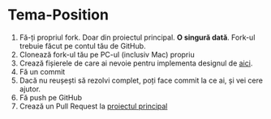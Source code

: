 # Tema-Position

1. Fă-ți propriul fork. Doar din proiectul principal. **O singură dată**. Fork-ul trebuie făcut pe contul tău de GitHub.
2. Clonează fork-ul tău pe PC-ul (inclusiv Mac) propriu
3. Crează fișierele de care ai nevoie pentru implementa designul de [aici]([https://www.figma.com/file/xEktFZL9eoqJ7lnmie6ufk/Teme-Front-End-by-Cornel?node-id=1012%3A184&t=ItSqZ2MqA8WuXLw2-4](https://www.figma.com/file/xEktFZL9eoqJ7lnmie6ufk/Teme-Front-End-by-Cornel?node-id=1004%3A200&t=X82b3CjvbAtc3Fj6-4)).
4. Fă un commit 
5. Dacă nu reușești să rezolvi complet, poți face commit la ce ai, și vei cere ajutor.
6. Fă push pe GitHub
7. Crează un Pull Request la [proiectul principal](https://github.com/ITSchool-Web-Force/Tema-Flex/pulls)
